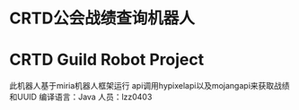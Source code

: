 # CRTD公会战绩查询机器人
# CRTD Guild Robot Project
此机器人基于miria机器人框架运行
api调用hypixelapi以及mojangapi来获取战绩和UUID
编译语言：Java
人员：lzz0403
